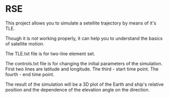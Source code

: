 # RSE

This project allows you to simulate a setellite trajectory by means of it's TLE.

Though it is not working properly, it can help you to understand the basics of satellite motion.

The TLE.txt file is for two-line element set.

The controls.txt file is for changing the initial parameters of the simulation. 
First two lines are latitude and longitude. The third - start time point. The fourth - end time point.

The result of the simulation will be a 3D plot of the Earth and ship's relative position and the dependence of the elevation angle on the direction.
